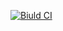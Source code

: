 [![Biuld CI](https://github.com/LiviaJacklinne/INATEL-C214-LAB/tree/main/Aula-08/teste_mock/.github/workflows/biuld.yml/badge.svg)](https://github.com/LiviaJacklinne/INATEL-C214-LAB/tree/main/Aula-08/teste_mock/.github/workflows/biuld.yml)
